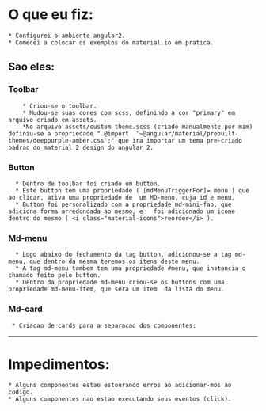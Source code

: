 # O que eu fiz:
    * Configurei o ambiente angular2. 
    * Comecei a colocar os exemplos do material.io em pratica.

## Sao eles:
### Toolbar  
		* Criou-se o toolbar. 
		* Mudou-se suas cores com scss, definindo a cor "primary" em arquivo criado em assets.
        *No arquivo assets/custom-theme.scss (criado manualmente por mim) definiu-se a propriedade " @import  '~@angular/material/prebuilt-themes/deeppurple-amber.css';" que ira importar um tema pre-criado  padrao do material 2 design do angular 2.

### Button 
	  * Dentro de toolbar foi criado um button.
	  * Este button tem uma propriedade ( [mdMenuTriggerFor]= menu ) que ao clicar, ativa uma propriedade de  um MD-menu, cuja id e menu.
	  * Button foi personalizado com a propriedade md-mini-fab, que adiciona forma arredondada ao mesmo, e   foi adicionado um icone dentro do mesmo ( <i class="material-icons">reorder</i> ).

### Md-menu
	  * Logo abaixo do fechamento da tag button, adicionou-se a tag md-menu, que dentro da mesma teremos os itens deste menu.
	  * A tag md-menu tambem tem uma propriedade #menu, que instancia o chamado feito pelo button.
	  * Dentro da propriedade md-menu criou-se os buttons com uma propriedade md-menu-item, que sera um item  da lista do menu.

### Md-card
	 * Criacao de cards para a separacao dos componentes.
	 
---
# Impedimentos:
    * Alguns componentes estao estourando erros ao adicionar-mos ao codigo.
    * Alguns componentes nao estao executando seus eventos (click).